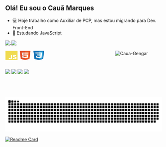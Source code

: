 ## Olá! Eu sou o Cauã Marques

- 💻 Hoje trabalho como Auxiliar de PCP, mas estou migrando para Dev. Front-End
- 📘 Estudando JavaScript 
  
<div>
  <a href="https://github.com/Claytinhooo/github-readme-stats">
    <img height=150 align="center" src="https://github-readme-stats.vercel.app/api?username=Claytinhooo&theme=gotham&show_icons=true" />
  </a>
  <a href="https://github.com/Claytinhooo/convoychat">
    <img height=150 align="center" src="https://github-readme-stats.vercel.app/api/top-langs?username=Claytinhooo&layout=compact&langs_count=8&card_width=320&theme=gotham" />
  </a>
</div>

<div style="display: inline_block"><br>
  <img align="center" alt="Rafa-Js" height="30" width="40" src="https://raw.githubusercontent.com/devicons/devicon/master/icons/javascript/javascript-plain.svg">
  <img align="center" alt="Rafa-HTML" height="30" width="40" src="https://raw.githubusercontent.com/devicons/devicon/master/icons/html5/html5-original.svg">
  <img align="center" alt="Rafa-CSS" height="30" width="40" src="https://raw.githubusercontent.com/devicons/devicon/master/icons/css3/css3-original.svg">
  <img align="right" alt="Caua-Gengar" width="150" height="150"  src="https://s7.ezgif.com/tmp/ezgif-7-d59d5f669d.gif"
</div>

##

  <a href="https://www.instagram.com/_claytinhoo" target="_blank"> <img src="https://img.shields.io/badge/-Instagram-%23E4405F?style=for-the-badge&logo=instagram&logoColor=white" target="_blank"></a>
 <a href="https://discord.gg/claytinfirst" target="_blank"> <img src="https://img.shields.io/badge/Discord-7289DA?style=for-the-badge&logo=discord&logoColor=white" target="_blank"></a> 
  <a href = "mailto:cauaclaytonmarquespsn@gmail.com"> <img src="https://img.shields.io/badge/-Gmail-%23333?style=for-the-badge&logo=gmail&logoColor=white" target="_blank"></a>
  <a href="https://www.linkedin.com/in/cau%C3%A3-marques-4b73b5242/" target="_blank"> <img src="https://img.shields.io/badge/-LinkedIn-%230077B5?style=for-the-badge&logo=linkedin&logoColor=white" target="_blank"></a> 

<picture>
  <source media="(prefers-color-scheme: dark)" srcset="https://raw.githubusercontent.com/Claytinhooo/Claytinhooo/output/github-contribution-grid-snake-dark.svg">
  <source media="(prefers-color-scheme: light)" srcset="https://raw.githubusercontent.com/Claytinhooo/Claytinhooo/output/github-contribution-grid-snake.svg">
  <img alt="github contribution grid snake animation" src="https://raw.githubusercontent.com/Claytinhooo/Claytinhooo/output/github-contribution-grid-snake.svg">
</picture>

[![Readme Card](https://github-readme-stats.vercel.app/api/pin/?username=Claytinhooo&repo=github-readme-stats)](https://github.com/Claytinhooo/Projeto-Tela-Login)

